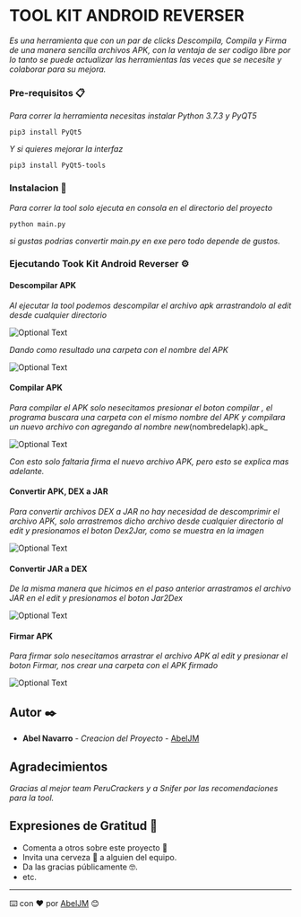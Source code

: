 # TOOL KIT ANDROID REVERSER

_Es una herramienta que con un par de clicks Descompila, Compila y Firma de una manera sencilla archivos APK, con la ventaja de ser codigo 
libre por lo tanto se puede actualizar las herramientas las veces que se necesite y colaborar para su mejora._

### Pre-requisitos 📋

_Para correr la herramienta necesitas instalar Python 3.7.3 y PyQT5_

```
pip3 install PyQt5
```
_Y si quieres mejorar la interfaz_

```
pip3 install PyQt5-tools
```

### Instalacion 🔧

_Para correr la tool solo ejecuta en consola en el directorio del proyecto_

```
python main.py
```

_si gustas podrias convertir main.py en exe pero todo depende de gustos._ 

### Ejecutando Took Kit Android Reverser ⚙️

#### Descompilar APK

_Al ejecutar la tool podemos descompilar el archivo apk arrastrandolo al edit desde cualquier directorio_

![Optional Text](https://github.com/abeljm/Tool-Kit-Android-Reverser/blob/master/imagenes/modulo1_a.jpg)

_Dando como resultado una carpeta con el nombre del APK_

![Optional Text](https://github.com/abeljm/Tool-Kit-Android-Reverser/blob/master/imagenes/modulo1_b.jpg)


#### Compilar APK

_Para compilar el APK solo nesecitamos presionar el boton compilar , el programa buscara una carpeta con el mismo nombre del APK y compilara un nuevo archivo con agregando al nombre new_(nombredelapk).apk_

![Optional Text](https://github.com/abeljm/Tool-Kit-Android-Reverser/blob/master/imagenes/modulo1_c.jpg)

_Con esto solo faltaria firma el nuevo archivo APK, pero esto se explica mas adelante._



#### Convertir APK, DEX a JAR

_Para convertir archivos DEX a JAR no hay necesidad de descomprimir el archivo APK, solo arrastremos dicho archivo desde cualquier directorio al edit y presionamos el boton Dex2Jar, como se muestra en la imagen_

![Optional Text](https://github.com/abeljm/Tool-Kit-Android-Reverser/blob/master/imagenes/modulo2_a.jpg)



#### Convertir JAR a DEX 

_De la misma manera que hicimos en el paso anterior arrastramos el archivo JAR en el edit y presionamos el boton Jar2Dex_

![Optional Text](https://github.com/abeljm/Tool-Kit-Android-Reverser/blob/master/imagenes/modulo2_b.jpg)



#### Firmar APK

_Para firmar solo nesecitamos arrastrar el archivo APK al edit y presionar el boton Firmar, nos crear una carpeta con el APK firmado_

![Optional Text](https://github.com/abeljm/Tool-Kit-Android-Reverser/blob/master/imagenes/modulo3_a.jpg)


## Autor ✒️

* **Abel Navarro** - *Creacion del Proyecto* - [AbelJM](https://github.com/abeljm)


## Agradecimientos

_Gracias al mejor team PeruCrackers y a Snifer por las recomendaciones para la tool._


## Expresiones de Gratitud 🎁

* Comenta a otros sobre este proyecto 📢
* Invita una cerveza 🍺 a alguien del equipo. 
* Da las gracias públicamente 🤓.
* etc.

---
⌨️ con ❤️ por [AbelJM](https://github.com/abeljm) 😊
